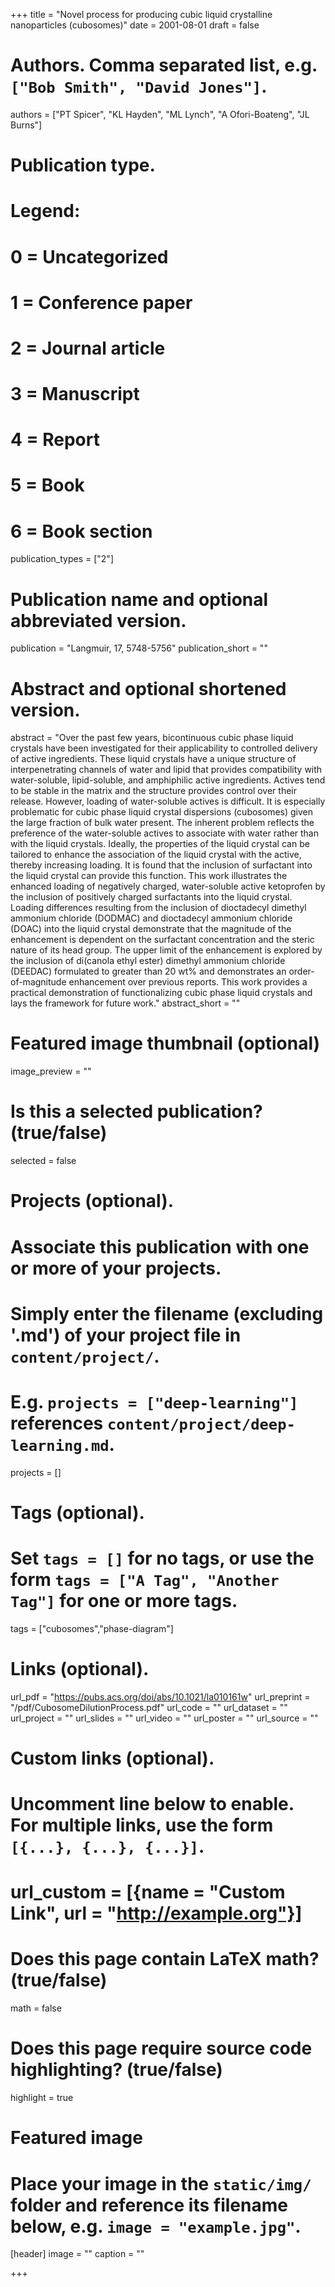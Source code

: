 +++
title = "Novel process for producing cubic liquid crystalline nanoparticles (cubosomes)"
date = 2001-08-01
draft = false

# Authors. Comma separated list, e.g. `["Bob Smith", "David Jones"]`.
authors = ["PT Spicer", "KL Hayden", "ML Lynch", "A Ofori-Boateng", "JL Burns"]

# Publication type.
# Legend:
# 0 = Uncategorized
# 1 = Conference paper
# 2 = Journal article
# 3 = Manuscript
# 4 = Report
# 5 = Book
# 6 = Book section
publication_types = ["2"]

# Publication name and optional abbreviated version.
publication = "Langmuir, 17, 5748-5756"
publication_short = ""

# Abstract and optional shortened version.
abstract = "Over the past few years, bicontinuous cubic phase liquid crystals have been investigated for their applicability to controlled delivery of active ingredients. These liquid crystals have a unique structure of interpenetrating channels of water and lipid that provides compatibility with water-soluble, lipid-soluble, and amphiphilic active ingredients. Actives tend to be stable in the matrix and the structure provides control over their release. However, loading of water-soluble actives is difficult. It is especially problematic for cubic phase liquid crystal dispersions (cubosomes) given the large fraction of bulk water present. The inherent problem reflects the preference of the water-soluble actives to associate with water rather than with the liquid crystals. Ideally, the properties of the liquid crystal can be tailored to enhance the association of the liquid crystal with the active, thereby increasing loading. It is found that the inclusion of surfactant into the liquid crystal can provide this function. This work illustrates the enhanced loading of negatively charged, water-soluble active ketoprofen by the inclusion of positively charged surfactants into the liquid crystal. Loading differences resulting from the inclusion of dioctadecyl dimethyl ammonium chloride (DODMAC) and dioctadecyl ammonium chloride (DOAC) into the liquid crystal demonstrate that the magnitude of the enhancement is dependent on the surfactant concentration and the steric nature of its head group. The upper limit of the enhancement is explored by the inclusion of di(canola ethyl ester) dimethyl ammonium chloride (DEEDAC) formulated to greater than 20 wt% and demonstrates an order-of-magnitude enhancement over previous reports. This work provides a practical demonstration of functionalizing cubic phase liquid crystals and lays the framework for future work."
abstract_short = ""

# Featured image thumbnail (optional)
image_preview = ""

# Is this a selected publication? (true/false)
selected = false

# Projects (optional).
#   Associate this publication with one or more of your projects.
#   Simply enter the filename (excluding '.md') of your project file in `content/project/`.
#   E.g. `projects = ["deep-learning"]` references `content/project/deep-learning.md`.
projects = []

# Tags (optional).
#   Set `tags = []` for no tags, or use the form `tags = ["A Tag", "Another Tag"]` for one or more tags.
tags = ["cubosomes","phase-diagram"]

# Links (optional).
url_pdf = "https://pubs.acs.org/doi/abs/10.1021/la010161w"
url_preprint = "/pdf/CubosomeDilutionProcess.pdf"
url_code = ""
url_dataset = ""
url_project = ""
url_slides = ""
url_video = ""
url_poster = ""
url_source = ""

# Custom links (optional).
#   Uncomment line below to enable. For multiple links, use the form `[{...}, {...}, {...}]`.
# url_custom = [{name = "Custom Link", url = "http://example.org"}]

# Does this page contain LaTeX math? (true/false)
math = false

# Does this page require source code highlighting? (true/false)
highlight = true

# Featured image
# Place your image in the `static/img/` folder and reference its filename below, e.g. `image = "example.jpg"`.
[header]
image = ""
caption = ""

+++

